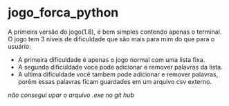 # jogo_forca_python
A primeira versão do jogo(1.8), é bem simples contendo apenas o terminal.
O jogo tem 3 níveis de dificuldade que são mais para mim do que para o usuário:
  - A primeira dificuldade é apenas o jogo normal com uma lista fixa.
  - A segunda dificuldade voce pode adicionar e remover palavras da lista.
  - A ultima dificuldade você tambem pode adicionar e remover palavras, porém essas palavras ficam guardades em um arquivo csv externo.

*não consegui upar o arquivo .exe no git hub*
